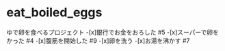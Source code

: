 # eat_boiled_eggs
ゆで卵を食べるプロジェクト
-[x]銀行でお金をおろした #5
-[x]スーパーで卵をかった #4
-[x]腹筋を開始した #9
-[x]卵を洗う 
-[x]お湯を沸かす #7
